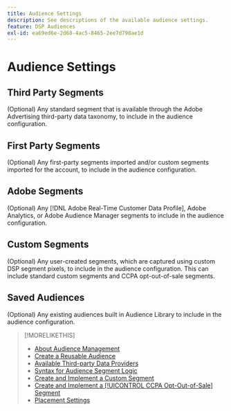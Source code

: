```yaml
---
title: Audience Settings
description: See descriptions of the available audience settings.
feature: DSP Audiences
exl-id: ea69ed6e-2d68-4ac5-8465-2ee7d798ae1d
---
```

# Audience Settings

## Third Party Segments

(Optional) Any standard segment that is available through the Adobe Advertising third-party data taxonomy, to include in the audience configuration.

## First Party Segments

(Optional) Any first-party segments imported and/or custom segments imported for the account, to include in the audience configuration.

## Adobe Segments

(Optional) Any [!DNL Adobe Real-Time Customer Data Profile], Adobe Analytics, or Adobe Audience Manager segments to include in the audience configuration.

## Custom Segments

(Optional) Any user-created segments, which are captured using custom DSP segment pixels, to include in the audience configuration. This can include standard custom segments and CCPA opt-out-of-sale segments.

## Saved Audiences

(Optional) Any existing audiences built in Audience Library to include in the audience configuration.

>[!MORELIKETHIS]
>
>* [About Audience Management](audience-about.md)
>* [Create a Reusable Audience](reusable-audience-create.md)
>* [Available Third-party Data Providers](third-party-data-providers.md)
>* [Syntax for Audience Segment Logic](audience-segment-logic-syntax.md)
>* [Create and Implement a Custom Segment](custom-segment-create.md)
>* [Create and Implement a [!UICONTROL CCPA Opt-Out-of-Sale] Segment](ccpa-opt-out-segment-create.md)
>* [Placement Settings](/help/dsp/campaign-management/placements/placement-settings.md)
